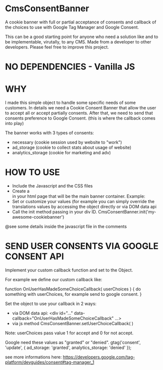 # CmsConsentBanner
A cookie banner with full or partial acceptance of consents and callback of the choices to use with Google Tag Manager and Google Consent.

This can be a good starting point for anyone who need a solution like and to be implementable, virutally, to any CMS.
Made from a developer to other developers.
Please feel free to improve this project.

# NO DEPENDENCIES - Vanilla JS

# WHY
I made this simple object to handle some specific needs of some customers.
In details we need a Cookie Consent Banner that allow the user to accept all or accept partially consents.
After that, we need to send that consents preference to Google Consent. (this is where the callback comes into play)

The banner works with 3 types of consents:
- necessary             (cookie session used by website to "work")
- ad_storage            (cookie to collect stats about usage of website)
- analytics_storage     (cookie for marketing and adv)

# HOW TO USE
- Include the Javascript and the CSS files
- Create a <div> in your html page that will be the main banner container. Example: <div id="my-awesome-cookiebanner"></div>
- Set or customize your values (for example you can simply override the translations values by accessing the object directly or via DOM data api
- Call the init method passing in your div ID. CmsConsentBanner.init('my-awesome-cookiebanner')

@see some details inside the javascript file in the comments
  
 
# SEND USER CONSENTS VIA GOOGLE CONSENT API
Implement your custom callback function and set to the Object.

For example we define our custom callback like:

function OnUserHasMadeSomeChoiceCallback( userChoices ) {      do something with userChoices, for example send to google consent. }

Set the object to use your callback in 2 ways:
  - via DOM data api:   <div id="..."  data-callback="OnUserHasMadeSomeChoiceCallback" ...>
  - via js method CmsConsentBanner.setUserChoiceCallback( )

  
Note: userChoices pass value 1 for accept and 0 for not accept.

Google need these values as "granted" or "denied".
    gtag('consent', 'update', {
            ad_storage: 'granted',
            analytics_storage: 'denied'
    });
  
see more informations here:
https://developers.google.com/tag-platform/devguides/consent#tag-manager_1


  
  
